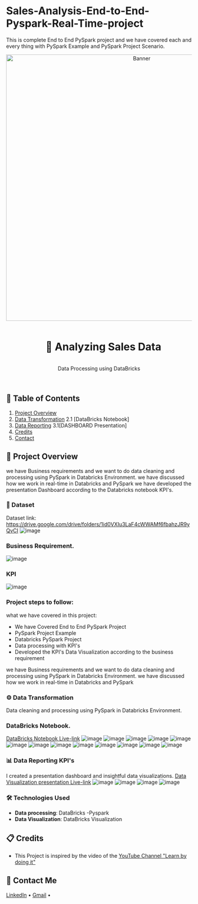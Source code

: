 # Sales-Analysis-End-to-End-Pyspark-Real-Time-project

This is complete End to End PySpark project and we have covered each and every thing with PySpark Example and PySpark Project Scenario.
<div align="center">
  <a href="#">
    <img src="https://github.com/Aditya-sharma-7778/Sales-Analysis-End-to-End-Pyspark-Real-Time-prod-project/blob/main/ASSETS/Sales%20Analysis%20Data%20bricks%2001.png" alt="Banner" width="720">
  </a>

  <div id="user-content-toc">
    <ul>
      <summary><h1 style="display: inline-block;">🔧 Analyzing Sales Data </h1></summary>
    </ul>
  </div>
  
  <p>Data Processing using DataBricks</p>
</div>
<br>

## 📝 Table of Contents
1. [Project Overview](#introduction)
2. [Data Transformation](#data-transformation)
   2.1 [DataBricks Notebook]
3. [Data Reporting](#data-reporting)
     3.1[DASHBOARD Presentation]
4. [Credits](#credits)
5. [Contact](#contact)

<a name="introduction"></a>
## 🔬 Project Overview

we have Business requirements and we want to do data cleaning and processing using PySpark in Databricks Environment.
we have discussed how we work in real-time in Databricks and PySpark 
we have developed the presentation Dashboard according to the Databricks notebook KPI's. 



### 💾 Dataset
Dataset link: https://drive.google.com/drive/folders/1id0VXIu3LaF4cWWAMf6fbahzJR9yQvCI
![image](https://github.com/Aditya-sharma-7778/Sales-Analysis-End-to-End-Pyspark-Real-Time-prod-project/blob/main/ASSETS/Datasets.jpg)

### Business Requirement.
![image](https://github.com/Aditya-sharma-7778/Sales-Analysis-End-to-End-Pyspark-Real-Time-prod-project/blob/main/ASSETS/Business%20Requirements.jpg)

### KPI
![image](https://github.com/Aditya-sharma-7778/Sales-Analysis-End-to-End-Pyspark-Real-Time-prod-project/blob/main/ASSETS/KPI's.jpg)


### Project steps to follow: 
what we have covered in this project:

- We have Covered End to End PySpark Project 
- PySpark Project Example
- Databricks PySpark Project
- Data processing with KPI's
- Developed the KPI's Data Visualization according to the business requirement

we have Business requirements and we want to do data cleaning and processing using PySpark in Databricks Environment.
we have discussed how we work in real-time in Databricks and PySpark 


<a name="data-transformation"></a>
### ⚙️ Data Transformation
 Data cleaning and processing using PySpark in Databricks Environment.
### DataBricks Notebook.
[DataBricks Notebook Live-link](https://databricks-prod-cloudfront.cloud.databricks.com/public/4027ec902e239c93eaaa8714f173bcfc/4339393889004771/2305521296724873/1662184132138436/latest.html)
![image](https://github.com/Aditya-sharma-7778/Sales-Analysis-End-to-End-Pyspark-Real-Time-prod-project/blob/main/Pyspark%20databricks%20notebook/01DT.png)
![image](https://github.com/Aditya-sharma-7778/Sales-Analysis-End-to-End-Pyspark-Real-Time-prod-project/blob/main/Pyspark%20databricks%20notebook/02DT.png)
![image](https://github.com/Aditya-sharma-7778/Sales-Analysis-End-to-End-Pyspark-Real-Time-prod-project/blob/main/Pyspark%20databricks%20notebook/03DT.png)
![image](https://github.com/Aditya-sharma-7778/Sales-Analysis-End-to-End-Pyspark-Real-Time-prod-project/blob/main/Pyspark%20databricks%20notebook/How%20many%20times%20each%20product%20purcahsed.png)
![image](https://github.com/Aditya-sharma-7778/Sales-Analysis-End-to-End-Pyspark-Real-Time-prod-project/blob/main/Pyspark%20databricks%20notebook/Quarterly%20sales.png)
![image](https://github.com/Aditya-sharma-7778/Sales-Analysis-End-to-End-Pyspark-Real-Time-prod-project/blob/main/Pyspark%20databricks%20notebook/Top%20ordered%20items.png)
![image](https://github.com/Aditya-sharma-7778/Sales-Analysis-End-to-End-Pyspark-Real-Time-prod-project/blob/main/Pyspark%20databricks%20notebook/Total%20amount%20SALES%20by%20each%20MONTH.png)
![image](https://github.com/Aditya-sharma-7778/Sales-Analysis-End-to-End-Pyspark-Real-Time-prod-project/blob/main/Pyspark%20databricks%20notebook/Total%20amount%20spend%20by%20each%20customer.png)
![image](https://github.com/Aditya-sharma-7778/Sales-Analysis-End-to-End-Pyspark-Real-Time-prod-project/blob/main/Pyspark%20databricks%20notebook/Total%20amount%20spend%20by%20each%20food%20category.png)
![image](https://github.com/Aditya-sharma-7778/Sales-Analysis-End-to-End-Pyspark-Real-Time-prod-project/blob/main/Pyspark%20databricks%20notebook/YEARLY%20SALES.png)
![image](https://github.com/Aditya-sharma-7778/Sales-Analysis-End-to-End-Pyspark-Real-Time-prod-project/blob/main/Pyspark%20databricks%20notebook/frequency%20of%20customer%20visted%20res.png)
![image](https://github.com/Aditya-sharma-7778/Sales-Analysis-End-to-End-Pyspark-Real-Time-prod-project/blob/main/Pyspark%20databricks%20notebook/menu%20df.png)
![image](https://github.com/Aditya-sharma-7778/Sales-Analysis-End-to-End-Pyspark-Real-Time-prod-project/blob/main/Pyspark%20databricks%20notebook/total%20sales%20by%20order%20sources.png)

<a name="data-reporting"></a>
### 📊 Data Reporting KPI's
I created a presentation dashboard and insightful data visualizations.
[Data Visualization presentation Live-link](https://community.cloud.databricks.com/?o=4339393889004771#notebook/2305521296724873/dashboard/102889012920708/present)
![image](https://github.com/Aditya-sharma-7778/Sales-Analysis-End-to-End-Pyspark-Real-Time-prod-project/blob/main/ASSETS/Sales%20Analysis%20Data%20bricks%2001.png)
![image](https://github.com/Aditya-sharma-7778/Sales-Analysis-End-to-End-Pyspark-Real-Time-prod-project/blob/main/ASSETS/Sales%20Analysis%20Data%20bricks%2002.png)
![image](https://github.com/Aditya-sharma-7778/Sales-Analysis-End-to-End-Pyspark-Real-Time-prod-project/blob/main/ASSETS/Sales%20Analysis%20Data%20bricks%2003%20dashboard.png)
![image](https://github.com/Aditya-sharma-7778/Sales-Analysis-End-to-End-Pyspark-Real-Time-prod-project/blob/main/ASSETS/Sales%20Analysis%20Data%20bricks%2004%20dashboard.png)

### 🛠️ Technologies Used

- **Data processing**: DataBricks -Pyspark
- **Data Visualization**: DataBricks Visualization

<a name="credits"></a>
## 📋 Credits

- This Project is inspired by the video of the [YouTube Channel "Learn by doing it"](https://www.youtube.com/watch?v=pMqnvXgPKlI&list=PLOlK8ytA0MghGmAAT8W2u7VYmICdzeU5t&index=1&t=96s)  

<a name="contact"></a>
## 📨 Contact Me

[LinkedIn](https://www.linkedin.com/in/aditya-sharma-4364642a8/) •
[Gmail](adityasharmanit7778@gmail.com)  •
